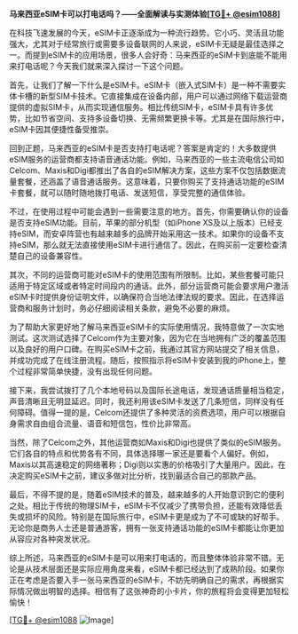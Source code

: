 **马来西亚eSIM卡可以打电话吗？——全面解读与实测体验[[TG💪+ @esim1088](https://t.me/s/esim1088)]**

在科技飞速发展的今天，eSIM卡正逐渐成为一种流行趋势。它小巧、灵活且功能强大，尤其对于经常旅行或需要多设备联网的人来说，eSIM卡无疑是最佳选择之一。而提到eSIM卡的应用场景，很多人会好奇：马来西亚的eSIM卡到底能不能用来打电话呢？今天我们就来深入探讨一下这个问题。

首先，让我们了解一下什么是eSIM卡。eSIM卡（嵌入式SIM卡）是一种不需要实体卡槽的新型SIM卡技术。它直接集成在设备内部，用户可以通过网络下载运营商提供的虚拟SIM卡，从而实现通信服务。相比传统SIM卡，eSIM卡具有许多优势，比如节省空间、支持多设备切换、无需频繁更换卡等。尤其是在国际旅行中，eSIM卡因其便捷性备受推崇。

回到正题，马来西亚的eSIM卡是否支持打电话呢？答案是肯定的！大多数提供eSIM服务的运营商都支持语音通话功能。例如，马来西亚的一些主流电信公司如Celcom、Maxis和Digi都推出了各自的eSIM解决方案，这些方案不仅包括数据流量套餐，还涵盖了语音通话服务。这意味着，只要你购买了支持通话功能的eSIM卡套餐，就可以随时随地拨打电话、发送短信，享受完整的通信体验。

不过，在使用过程中可能会遇到一些需要注意的地方。首先，你需要确认你的设备是否支持eSIM功能。目前，苹果的部分机型（如iPhone XS及以上版本）已经支持eSIM，而安卓阵营也有越来越多的品牌开始采用这一技术。如果你的设备不支持eSIM，那么就无法直接使用eSIM卡进行通信了。因此，在购买前一定要检查清楚自己的设备兼容性。

其次，不同的运营商可能对eSIM卡的使用范围有所限制。比如，某些套餐可能只适用于特定区域或者特定时间段内的通话。此外，部分运营商可能会要求用户激活eSIM卡时提供身份证明文件，以确保符合当地法律法规的要求。因此，在选择运营商和服务计划时，务必仔细阅读相关条款，避免不必要的麻烦。

为了帮助大家更好地了解马来西亚eSIM卡的实际使用情况，我特意做了一次实地测试。这次测试选择了Celcom作为主要对象，因为它在当地拥有广泛的覆盖范围以及良好的用户口碑。在购买eSIM卡之前，我通过其官方网站提交了相关信息，并成功完成了在线注册流程。随后，按照指示将eSIM卡安装到我的iPhone上，整个过程非常简单快捷，没有出现任何问题。

接下来，我尝试拨打了几个本地号码以及国际长途电话，发现通话质量相当稳定，声音清晰且无明显延迟。同时，我还利用该eSIM卡发送了几条短信，同样没有任何障碍。值得一提的是，Celcom还提供了多种灵活的资费选项，用户可以根据自身需求自由组合流量、语音和短信包，性价比非常高。

当然，除了Celcom之外，其他运营商如Maxis和Digi也提供了类似的eSIM服务。它们各自的特点和优势各有不同，具体选择哪一家还是要看个人偏好。例如，Maxis以其高速稳定的网络著称；Digi则以实惠的价格吸引了大量用户。因此，在决定购买eSIM卡之前，建议多做对比分析，找到最适合自己的那款产品。

最后，不得不提的是，随着eSIM技术的普及，越来越多的人开始意识到它的便利之处。相比于传统的物理SIM卡，eSIM卡不仅减少了携带负担，还能有效降低丢失或损坏的风险。特别是在国际旅行中，eSIM卡更是成为了不可或缺的好帮手。无论你是商务人士还是普通游客，拥有一张支持通话功能的eSIM卡都能让你更加从容应对各种突发状况。

综上所述，马来西亚的eSIM卡是可以用来打电话的，而且整体体验非常不错。无论是从技术层面还是实际应用角度来看，eSIM卡都已经达到了成熟阶段。如果你正在考虑是否要入手一张马来西亚的eSIM卡，不妨先明确自己的需求，再根据实际情况做出明智的选择。相信有了这张神奇的小卡片，你的旅程将会变得更加轻松愉快！

[[TG💪+ @esim1088](https://t.me/s/esim1088) ![Image](https://i.postimg.cc/4NQfJmqS/Snipaste-2025-05-13-00-14-12.png)]